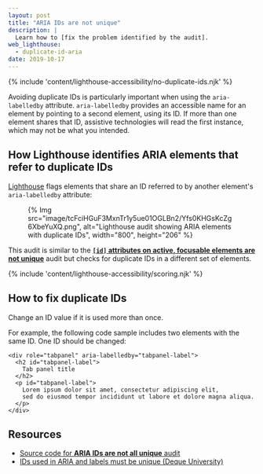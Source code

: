 ```yaml
---
layout: post
title: "ARIA IDs are not unique"
description: |
  Learn how to [fix the problem identified by the audit].
web_lighthouse:
  - duplicate-id-aria
date: 2019-10-17
---
```


{% include 'content/lighthouse-accessibility/no-duplicate-ids.njk' %}

Avoiding duplicate IDs is particularly important
when using the `aria-labelledby` attribute.
`aria-labelledby` provides an accessible name for an element
by pointing to a second element, using its ID.
If more than one element shares that ID,
assistive technologies will read the first instance,
which may not be what you intended.

## How Lighthouse identifies ARIA elements that refer to duplicate IDs

[Lighthouse](https://developers.google.com/web/tools/lighthouse/)
flags elements that share an ID referred to
by another element's `aria-labelledby` attribute:

<figure>
  {% Img src="image/tcFciHGuF3MxnTr1y5ue01OGLBn2/Yfs0KHGsKcZg6XbeYuXQ.png", alt="Lighthouse audit showing ARIA elements with duplicate IDs", width="800", height="206" %}
</figure>

This audit is similar to the
[**`[id]` attributes on active, focusable elements are not unique**](/duplicate-id-active) audit
but checks for duplicate IDs in a different set of elements.

{% include 'content/lighthouse-accessibility/scoring.njk' %}

## How to fix duplicate IDs

Change an ID value if it is used more than once.

For example, the following code sample includes two elements with the same ID.
One ID should be changed:

```html/1,4
<div role="tabpanel" aria-labelledby="tabpanel-label">
  <h2 id="tabpanel-label">
    Tab panel title
  </h2>
  <p id="tabpanel-label">
    Lorem ipsum dolor sit amet, consectetur adipiscing elit,
    sed do eiusmod tempor incididunt ut labore et dolore magna aliqua.
  </p>
</div>
```

## Resources
- <a href="https://github.com/GoogleChrome/lighthouse/blob/master/lighthouse-core/audits/accessibility/duplicate-id-aria.js" rel="noopener">Source code for **ARIA IDs are not all unique** audit</a>
- <a href="https://dequeuniversity.com/rules/axe/3.3/duplicate-id-aria" rel="noopener">IDs used in ARIA and labels must be unique (Deque University)</a>
